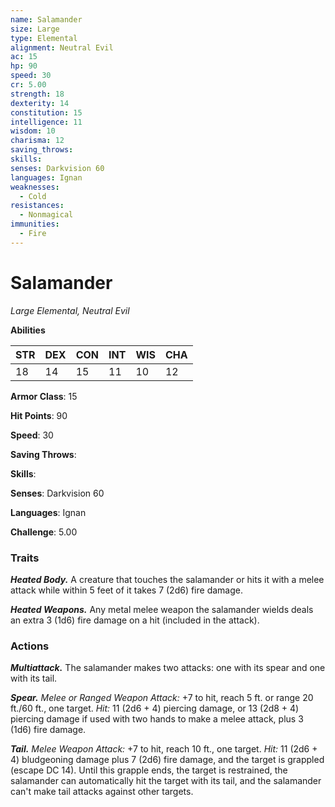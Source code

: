 ```yaml
---
name: Salamander
size: Large
type: Elemental
alignment: Neutral Evil
ac: 15
hp: 90
speed: 30
cr: 5.00
strength: 18
dexterity: 14
constitution: 15
intelligence: 11
wisdom: 10
charisma: 12
saving_throws: 
skills: 
senses: Darkvision 60
languages: Ignan
weaknesses:
  - Cold
resistances:
  - Nonmagical
immunities:
  - Fire
---
```


# Salamander

*Large Elemental, Neutral Evil*

**Abilities**

| STR | DEX | CON | INT | WIS | CHA |
| --- | --- | --- | --- | --- | --- |
| 18 | 14 | 15 | 11 | 10 | 12 |

**Armor Class**: 15

**Hit Points**: 90

**Speed**: 30

**Saving Throws**: 

**Skills**: 

**Senses**: Darkvision 60

**Languages**: Ignan

**Challenge**: 5.00


### Traits
***Heated Body.*** A creature that touches the salamander or hits it with a melee attack while within 5 feet of it takes 7 (2d6) fire damage. 

***Heated Weapons.*** Any metal melee weapon the salamander wields deals an extra 3 (1d6) fire damage on a hit (included in the attack).

### Actions
***Multiattack.*** The salamander makes two attacks: one with its spear and one with its tail. 

***Spear.*** *Melee or *Ranged Weapon Attack:** +7 to hit, reach 5 ft. or range 20 ft./60 ft., one target. *Hit:* 11 (2d6 + 4) piercing damage, or 13 (2d8 + 4) piercing damage if used with two hands to make a melee attack, plus 3 (1d6) fire damage. 

***Tail.*** *Melee Weapon Attack:* +7 to hit, reach 10 ft., one target. *Hit:* 11 (2d6 + 4) bludgeoning damage plus 7 (2d6) fire damage, and the target is grappled (escape DC 14). Until this grapple ends, the target is restrained, the salamander can automatically hit the target with its tail, and the salamander can't make tail attacks against other targets.
